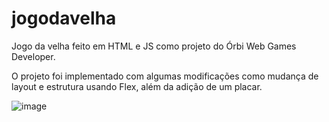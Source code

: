 # jogodavelha
Jogo da velha feito em HTML e JS como projeto do Órbi Web Games Developer.

O projeto foi implementado com algumas modificações como mudança de layout e estrutura usando Flex, além da adição de um placar.

![image](https://user-images.githubusercontent.com/31764416/162101647-b6ded687-98ed-4007-85e3-3e4a627bcd97.png)

